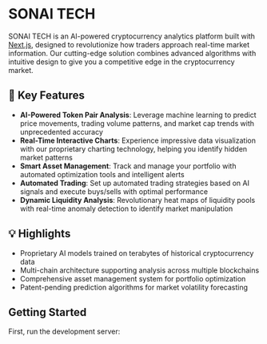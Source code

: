 # SONAI TECH

SONAI TECH is an AI-powered cryptocurrency analytics platform built with [Next.js](https://nextjs.org), designed to revolutionize how traders approach real-time market information. Our cutting-edge solution combines advanced algorithms with intuitive design to give you a competitive edge in the cryptocurrency market.

## 🚀 Key Features

- **AI-Powered Token Pair Analysis**: Leverage machine learning to predict price movements, trading volume patterns, and market cap trends with unprecedented accuracy
- **Real-Time Interactive Charts**: Experience impressive data visualization with our proprietary charting technology, helping you identify hidden market patterns
- **Smart Asset Management**: Track and manage your portfolio with automated optimization tools and intelligent alerts
- **Automated Trading**: Set up automated trading strategies based on AI signals and execute buys/sells with optimal performance
- **Dynamic Liquidity Analysis**: Revolutionary heat maps of liquidity pools with real-time anomaly detection to identify market manipulation

## 💡 Highlights

- Proprietary AI models trained on terabytes of historical cryptocurrency data
- Multi-chain architecture supporting analysis across multiple blockchains
- Comprehensive asset management system for portfolio optimization
- Patent-pending prediction algorithms for market volatility forecasting

## Getting Started

First, run the development server:
